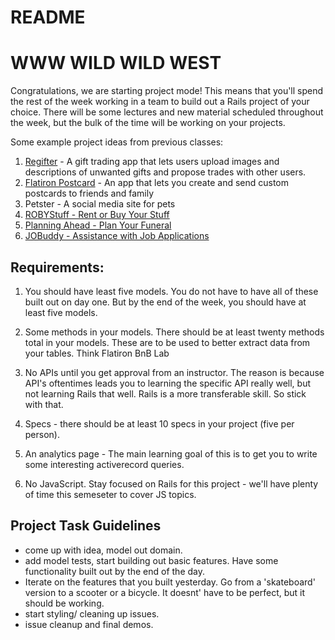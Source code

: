 # README
# WWW WILD WILD WEST

Congratulations, we are starting project mode! This means that you'll spend the rest of the week working in a team to build out a Rails project of your choice. There will be some lectures and new material scheduled throughout the week, but the bulk of the time will be working on your projects.


Some example project ideas from previous classes:

1. [Regifter](http://regifter.herokuapp.com/) - A gift trading app that lets users upload images and descriptions of unwanted gifts and propose trades with other users.
1. [Flatiron Postcard](http://flatironpostcard.herokuapp.com/) - An app that lets you create and send custom postcards to friends and family
1. Petster - A social media site for pets
1. [ROBYStuff - Rent or Buy Your Stuff](https://stark-falls-90133.herokuapp.com/listings)
1. [Planning Ahead - Plan Your Funeral](https://ancient-mesa-18771.herokuapp.com/users/summary)
1. [JOBuddy - Assistance with Job Applications](https://sheltered-woodland-79144.herokuapp.com/)


## Requirements:

1. You should have least five models. You do not have to have all of these built out on day one. But by the end of the week, you should have at least five models.

2. Some methods in your models. There should be at least twenty methods total in your models. These are to be used to better extract data from your tables. Think Flatiron BnB Lab

3. No APIs until you get approval from an instructor.  The reason is because API's oftentimes leads you to learning the specific API really well, but not learning Rails that well.  Rails is a more transferable skill.  So stick with that.

4. Specs - there should be at least 10 specs in your project (five per person). 

5. An analytics page - The main learning goal of this is to get you to write some interesting activerecord queries.

6. No JavaScript. Stay focused on Rails for this project - we'll have plenty of time this semeseter to cover JS topics. 

## Project Task Guidelines
- come up with idea, model out domain. 
- add model tests, start building out basic features. Have some functionality built out by the end of the day. 
- Iterate on the features that you built yesterday. Go from a 'skateboard' version to a scooter or a bicycle. It doesnt' have to be perfect, but it should be working. 
- start styling/ cleaning up issues. 
- issue cleanup and final demos. 
